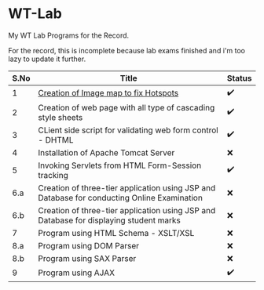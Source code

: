 # WT-Lab
My WT Lab Programs for the Record.

For the record, this is incomplete because lab exams finished and i'm too lazy to update it further.

| S.No | Title | Status |
| --- | --- | --- |
| 1 | [Creation of Image map to fix Hotspots](https://github.com/notPlasticCat/WT-Lab/tree/main/EXP1_IMAGE_MAP_TO_FIX_HOTSPOTS) | ✔️ |
| 2 | Creation of web page with all type of cascading style sheets | ✔️ |
| 3 | CLient side script for validating web form control - DHTML | ✔️ |
| 4 | Installation of Apache Tomcat Server | ❌ |
| 5 | Invoking Servlets from HTML Form-Session tracking | ✔️ |
|6.a| Creation of three-tier application using JSP and Database for conducting Online Examination | ❌ |
|6.b| Creation of three-tier application using JSP and Database for displaying student marks | ❌ |
| 7 | Program using HTML Schema - XSLT/XSL | ❌ |
|8.a| Program using DOM Parser | ❌ |
|8.b| Program using SAX Parser | ❌ |
| 9 | Program using AJAX | ✔️ |
